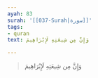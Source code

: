 ```yaml
---
ayah: 83
surah: '[[037-Surah|سورة]]'
tags:
- quran
text: وَإِنَّ مِن شِيعَتِهِ لَإِبْرَاهِيمَ

---
```

> وَإِنَّ مِن شِيعَتِهِ لَإِبْرَاهِيمَ
